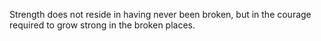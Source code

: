 Strength does not reside in having never been broken, but in the courage
required to grow strong in the broken places.